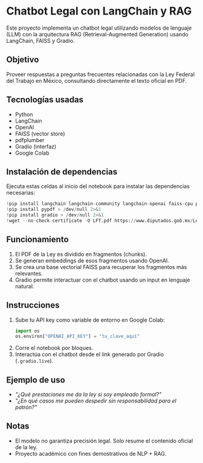 # Chatbot Legal con LangChain y RAG

Este proyecto implementa un chatbot legal utilizando modelos de lenguaje (LLM) con la arquitectura RAG (Retrieval-Augmented Generation) usando LangChain, FAISS y Gradio.

## Objetivo

Proveer respuestas a preguntas frecuentes relacionadas con la Ley Federal del Trabajo en México, consultando directamente el texto oficial en PDF.

## Tecnologías usadas

- Python
- LangChain
- OpenAI
- FAISS (vector store)
- pdfplumber
- Gradio (interfaz)
- Google Colab

## Instalación de dependencias

Ejecuta estas celdas al inicio del notebook para instalar las dependencias necesarias:

```python
!pip install langchain langchain-community langchain-openai faiss-cpu pdfplumber > /dev/null 2>&1
!pip install pypdf > /dev/null 2>&1
!pip install gradio > /dev/null 2>&1
!wget --no-check-certificate -O LFT.pdf https://www.diputados.gob.mx/LeyesBiblio/pdf/LFT.pdf > /dev/null 2>&1
```

## Funcionamiento

1. El PDF de la Ley es dividido en fragmentos (chunks).
2. Se generan embeddings de esos fragmentos usando OpenAI.
3. Se crea una base vectorial FAISS para recuperar los fragmentos más relevantes.
4. Gradio permite interactuar con el chatbot usando un input en lenguaje natural.

## Instrucciones

1. Sube tu API key como variable de entorno en Google Colab:
   ```python
   import os
   os.environ["OPENAI_API_KEY"] = "tu_clave_aquí"
   ```
2. Corre el notebook por bloques.
3. Interactúa con el chatbot desde el link generado por Gradio (`.gradio.live`).

## Ejemplo de uso

- *"¿Qué prestaciones me da la ley si soy empleado formal?"*
- *"¿En qué casos me pueden despedir sin responsabilidad para el patrón?"*

## Notas

- El modelo no garantiza precisión legal. Solo resume el contenido oficial de la ley.
- Proyecto académico con fines demostrativos de NLP + RAG.
